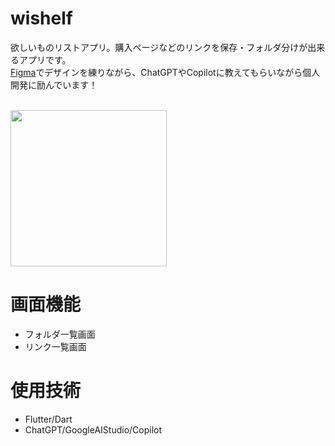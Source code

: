 # wishelf
欲しいものリストアプリ。購入ページなどのリンクを保存・フォルダ分けが出来るアプリです。
<br>[Figma](https://www.figma.com/design/IdAsRjorQFdMVuAYGbS6gg/WiShelf?node-id=0-1&t=ObzpbR4jsJH0Zf7d-1)でデザインを練りながら、ChatGPTやCopilotに教えてもらいながら個人開発に励んでいます！

<br><image width=250 src="https://github.com/user-attachments/assets/24e5196a-2673-4b96-9a03-95cb93dc0e34">

# 画面機能
- フォルダ一覧画面
- リンク一覧画面

# 使用技術
- Flutter/Dart
- ChatGPT/GoogleAIStudio/Copilot
